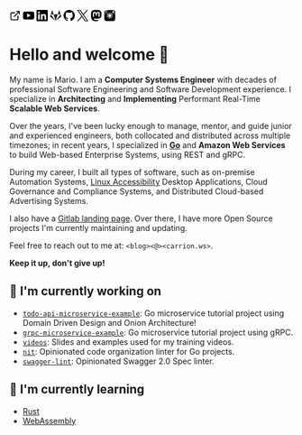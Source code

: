 [<img src="link.svg" width="20" height="20" alt="Website">](https://mariocarrion.com/)
[<img src="youtube.svg" width="20" height="20" alt="YouTube">](https://youtube.com/@MarioCarrion)
[<img src="linkedin.svg" width="20" height="20" alt="LinkedIn">](https://linkedin.com/in/MarioCarrion)
[<img src="gitlab.svg" width="20" height="20" alt="Gitlab">](https://gitlab.com/MarioCarrion)
[<img src="github.svg" width="20" height="20" alt="Github">](https://github.com/MarioCarrion)
[<img src="x.png" width="20" height="20" alt="Twitter">](https://twitter.com/MarioCarrion)
[<img src="mastodon.svg" width="20" height="20" alt="Mastodon">](https://fosstodon.org/@MarioCarrion)
[<img src="instagram.svg" width="20" height="20" alt="Instagram">](https://www.instagram.com/mario.carrion)

# Hello and welcome 👋

My name is Mario. I am a **Computer Systems Engineer** with decades of professional Software Engineering and Software Development experience. I specialize in **Architecting** and **Implementing** Performant Real-Time **Scalable Web Services**.

Over the years, I've been lucky enough to manage, mentor, and guide junior and experienced engineers, both collocated and distributed across multiple timezones; in recent years, I specialized in [**Go**](https://go.dev) and **Amazon Web Services** to build Web-based Enterprise Systems, using REST and gRPC.

During my career, I built all types of software, such as on-premise Automation Systems, [Linux Accessibility](https://www.mono-project.com/archived/accessibility_team/) Desktop Applications, Cloud Governance and Compliance Systems, and Distributed Cloud-based Advertising Systems.

I also have a [Gitlab landing page](https://gitlab.com/MarioCarrion). Over there, I have more Open Source projects I'm currently maintaining and updating.

Feel free to reach out to me at: `<blog><@><carrion.ws>`.

**Keep it up, don't give up!**

## 🔭 I'm currently working on

- [`todo-api-microservice-example`](https://github.com/MarioCarrion/todo-api-microservice-example): Go microservice tutorial project using Domain Driven Design and Onion Architecture!
- [`grpc-microservice-example`](https://github.com/MarioCarrion/grpc-microservice-example): Go microservice tutorial project using gRPC.
- [`videos`](https://github.com/MarioCarrion/videos): Slides and examples used for my training videos.
- [`nit`](https://github.com/MarioCarrion/nit): Opinionated code organization linter for Go projects.
- [`swagger-lint`](https://github.com/MarioCarrion/swagger-lint): Opinionated Swagger 2.0 Spec linter.

## 🌱 I'm currently learning

- [Rust](https://www.rust-lang.org/)
- [WebAssembly](https://webassembly.org/)
